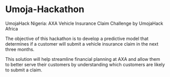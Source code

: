 # Umoja-Hackathon
UmojaHack Nigeria: AXA Vehicle Insurance Claim Challenge by UmojaHack Africa

The objective of this hackathon is to develop a predictive model that determines if a customer will submit a vehicle insurance claim in the next three months. 

This solution will help streamline financial planning at AXA and allow them to better serve their customers by understanding which customers are likely to submit a claim.
